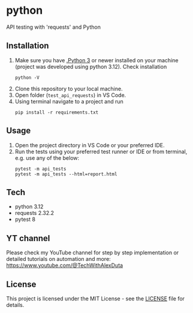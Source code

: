 # python
API testing with 'requests' and Python

## Installation
1. Make sure you have [.Python 3](https://www.python.org/downloads/) or newer installed on your machine (project was developed using python 3.12). Check installation
    ```PS
    python -V
    ```
2. Clone this repository to your local machine.
3. Open folder (`test_api_requests`) in VS Code. 
4. Using terminal navigate to a project and run
    ```PS
    pip install -r requirements.txt
    ```

## Usage
1. Open the project directory in VS Code or your preferred IDE. 
2. Run the tests using your preferred test runner or IDE or from terminal, e.g. use any of the below:
    ```PS
    pytest -m api_tests
    pytest -m api_tests --html=report.html
    ```

## Tech
- python 3.12
- requests 2.32.2
- pytest 8

## YT channel
Please check my YouTube channel for step by step implementation or detailed tutorials on automation and more: https://www.youtube.com/@TechWithAlexDuta

## License
This project is licensed under the MIT License - see the [LICENSE](LICENSE) file for details.